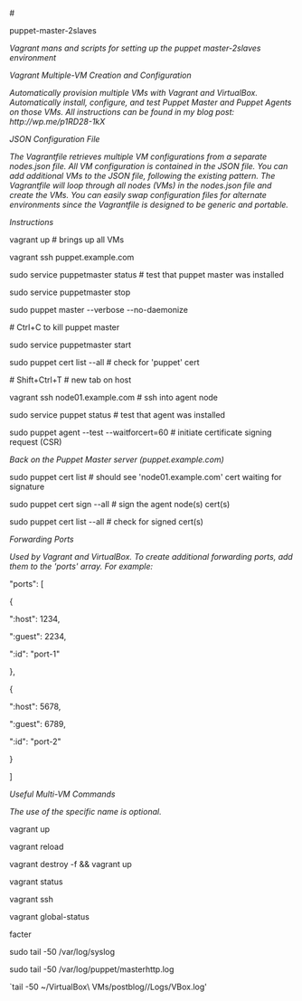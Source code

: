 #<p>puppet-master-2slaves</p>
<p><i> Vagrant mans and scripts for setting up the puppet master-2slaves environment</i></p>
<p><i>Vagrant Multiple-VM Creation and Configuration</i></p>

<p><i>Automatically provision multiple VMs with Vagrant and VirtualBox. Automatically install, configure, and test Puppet Master and Puppet Agents on those VMs. All instructions can be found in my blog post: http://wp.me/p1RD28-1kX</i></p>

<p><i>JSON Configuration File</i></p>

<p><i>The Vagrantfile retrieves multiple VM configurations from a separate nodes.json file. All VM configuration is contained in the JSON file. You can add additional VMs to the JSON file, following the existing pattern. The Vagrantfile will loop through all nodes (VMs) in the nodes.json file and create the VMs. You can easily swap configuration files for alternate environments since the Vagrantfile is designed to be generic and portable.</i></p>

<p><i>Instructions</i></p>

<p>vagrant up # brings up all VMs</p>
<p>vagrant ssh puppet.example.com</p>

<p>sudo service puppetmaster status # test that puppet master was installed</p>
<p>sudo service puppetmaster stop</p>
<p>sudo puppet master --verbose --no-daemonize</p>
<p># Ctrl+C to kill puppet master</p>
<p>sudo service puppetmaster start</p>
<p>sudo puppet cert list --all # check for 'puppet' cert</p>

<p># Shift+Ctrl+T # new tab on host</p>
<p>vagrant ssh node01.example.com # ssh into agent node</p>
<p>sudo service puppet status # test that agent was installed</p>
<p>sudo puppet agent --test --waitforcert=60 # initiate certificate signing request (CSR)</p>

<p><i>Back on the Puppet Master server (puppet.example.com)</i></p>

<p>sudo puppet cert list # should see 'node01.example.com' cert waiting for signature</p>
<p>sudo puppet cert sign --all # sign the agent node(s) cert(s)</p>
<p>sudo puppet cert list --all # check for signed cert(s)</p>
<p><i>Forwarding Ports</i></p>

<p><i>Used by Vagrant and VirtualBox. To create additional forwarding ports, add them to the 'ports' array. For example:</i></p>

<p> "ports": [</p>
<p>        {
<p>          ":host": 1234,</p>
<p>          ":guest": 2234,</p>
<p>          ":id": "port-1"</p>
<p>        },</p>
<p>        {</p>
<p>          ":host": 5678,</p>
<p>          ":guest": 6789,</p>
<p>          ":id": "port-2"</p>
<p>        }</p>
<p>      ]</p>

<p><i>Useful Multi-VM Commands</i></p>

<p><i>The use of the specific name is optional.</i></p>

<p>vagrant up <machine></p>
<p>vagrant reload <machine></p>
<p>vagrant destroy -f <machine> && vagrant up <machine></p>
<p>vagrant status <machine></p>
<p>vagrant ssh <machine></p>
<p>vagrant global-status</p>
<p>facter</p>
<p>sudo tail -50 /var/log/syslog</p>
<p>sudo tail -50 /var/log/puppet/masterhttp.log</p>
<p>`tail -50 ~/VirtualBox\ VMs/postblog//Logs/VBox.log'</p>
